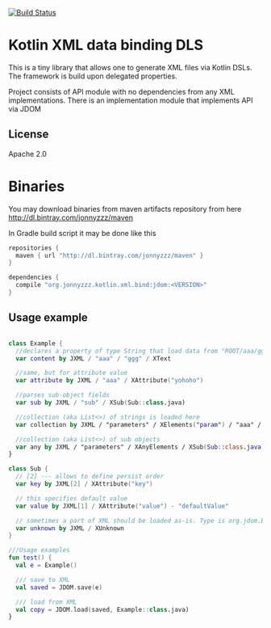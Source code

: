[![Build Status](https://travis-ci.org/jonnyzzz/kotlin.xml.bind.svg?branch=master)](https://travis-ci.org/jonnyzzz/kotlin.xml.bind)

Kotlin XML data binding DLS
==============

This is a tiny library that allows one to generate
XML files via Kotlin DSLs. The framework is build
upon delegated properties.

Project consists of API module with no dependencies
from any XML implementations.
There is an implementation module that implements
API via JDOM

License
-------

Apache 2.0

Binaries
========

You may download binaries from maven artifacts repository from here
http://dl.bintray.com/jonnyzzz/maven

In Gradle build script it may be done like this
```gradle
repositories {
  maven { url "http://dl.bintray.com/jonnyzzz/maven" }
}

dependencies {
  compile "org.jonnyzzz.kotlin.xml.bind:jdom:<VERSION>"
}
```

Usage example
-------------

```kotlin

class Example {
  //declares a property of type String that load data from "ROOT/aaa/ggg/text()"
  var content by JXML / "aaa" / "ggg" / XText

  //same, but for attribute value
  var attribute by JXML / "aaa" / XAttribute("yohoho")

  //parses sub-object fields
  var sub by JXML / "sub" / XSub(Sub::class.java)

  //collection (aka List<>) of strings is loaded here
  var collection by JXML / "parameters" / XElements("param") / "aaa" / XText

  //collection (aka List<>) of sub objects
  var any by JXML / "parameters" / XAnyElements / XSub(Sub::class.java)
}

class Sub {
  // [2] --- allows to define persist order
  var key by JXML[2] / XAttribute("key")

  // this specifies default value
  var value by JXML[1] / XAttribute("value") - "defaultValue"

  // sometimes a part of XML should be loaded as-is. Type is org.jdom.Element
  var unknown by JXML / XUnknown
}

///Usage examples
fun test() {
  val e = Example()

  /// save to XML
  val saved = JDOM.save(e)

  /// load from XML
  val copy = JDOM.load(saved, Example::class.java)
}
```
